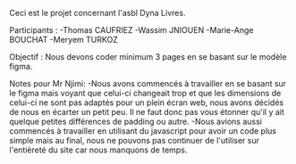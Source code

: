 Ceci est le projet concernant l'asbl Dyna Livres.

Participants :
    -Thomas CAUFRIEZ
    -Wassim JNIOUEN
    -Marie-Ange BOUCHAT
    -Meryem TURKOZ

Objectif :
    Nous devons coder minimum 3 pages en se basant sur le modèle figma.

Notes pour Mr Njimi:
    -Nous avons commencés à travailler en se basant sur le figma mais voyant que celui-ci changeait trop et que les dimensions de celui-ci ne sont pas adaptés pour un plein écran web, nous avons décidés de nous en écarter un petit peu. Il ne faut donc pas vous étonner qu'il y ait quelque petites différences de padding ou autre.
    -Nous avions aussi commencés à travailler en utilisant du javascript pour avoir un code plus simple mais au final, nous ne pouvons pas continuer de l'utiliser sur l'entièreté du site car nous manquons de temps.